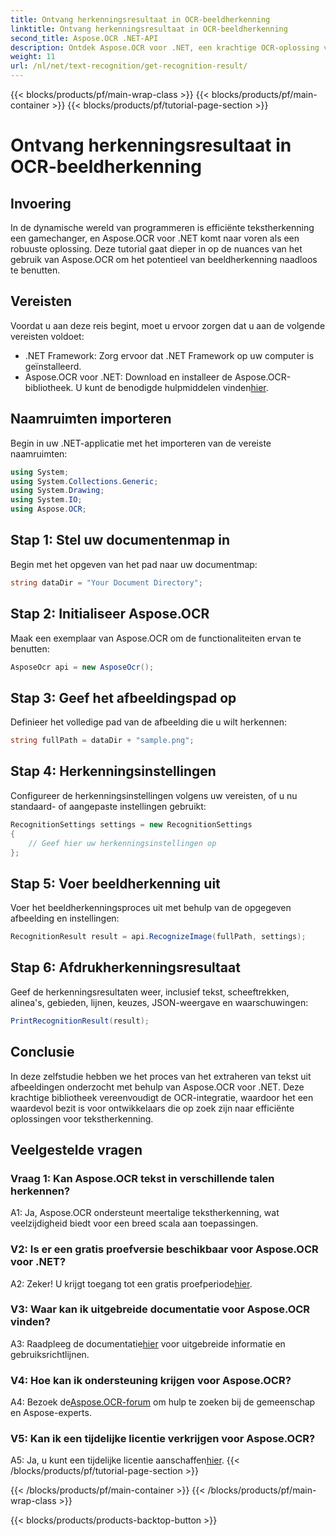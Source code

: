 ```yaml
---
title: Ontvang herkenningsresultaat in OCR-beeldherkenning
linktitle: Ontvang herkenningsresultaat in OCR-beeldherkenning
second_title: Aspose.OCR .NET-API
description: Ontdek Aspose.OCR voor .NET, een krachtige OCR-oplossing voor naadloze tekstherkenning in afbeeldingen.
weight: 11
url: /nl/net/text-recognition/get-recognition-result/
---
```


{{< blocks/products/pf/main-wrap-class >}}
{{< blocks/products/pf/main-container >}}
{{< blocks/products/pf/tutorial-page-section >}}

# Ontvang herkenningsresultaat in OCR-beeldherkenning

## Invoering

In de dynamische wereld van programmeren is efficiënte tekstherkenning een gamechanger, en Aspose.OCR voor .NET komt naar voren als een robuuste oplossing. Deze tutorial gaat dieper in op de nuances van het gebruik van Aspose.OCR om het potentieel van beeldherkenning naadloos te benutten.

## Vereisten

Voordat u aan deze reis begint, moet u ervoor zorgen dat u aan de volgende vereisten voldoet:

- .NET Framework: Zorg ervoor dat .NET Framework op uw computer is geïnstalleerd.
-  Aspose.OCR voor .NET: Download en installeer de Aspose.OCR-bibliotheek. U kunt de benodigde hulpmiddelen vinden[hier](https://releases.aspose.com/ocr/net/).

## Naamruimten importeren

Begin in uw .NET-applicatie met het importeren van de vereiste naamruimten:

```csharp
using System;
using System.Collections.Generic;
using System.Drawing;
using System.IO;
using Aspose.OCR;
```

## Stap 1: Stel uw documentenmap in

Begin met het opgeven van het pad naar uw documentmap:

```csharp
string dataDir = "Your Document Directory";
```

## Stap 2: Initialiseer Aspose.OCR

Maak een exemplaar van Aspose.OCR om de functionaliteiten ervan te benutten:

```csharp
AsposeOcr api = new AsposeOcr();
```

## Stap 3: Geef het afbeeldingspad op

Definieer het volledige pad van de afbeelding die u wilt herkennen:

```csharp
string fullPath = dataDir + "sample.png";
```

## Stap 4: Herkenningsinstellingen

Configureer de herkenningsinstellingen volgens uw vereisten, of u nu standaard- of aangepaste instellingen gebruikt:

```csharp
RecognitionSettings settings = new RecognitionSettings
{
    // Geef hier uw herkenningsinstellingen op
};
```

## Stap 5: Voer beeldherkenning uit

Voer het beeldherkenningsproces uit met behulp van de opgegeven afbeelding en instellingen:

```csharp
RecognitionResult result = api.RecognizeImage(fullPath, settings);
```

## Stap 6: Afdrukherkenningsresultaat

Geef de herkenningsresultaten weer, inclusief tekst, scheeftrekken, alinea's, gebieden, lijnen, keuzes, JSON-weergave en waarschuwingen:

```csharp
PrintRecognitionResult(result);
```

## Conclusie

In deze zelfstudie hebben we het proces van het extraheren van tekst uit afbeeldingen onderzocht met behulp van Aspose.OCR voor .NET. Deze krachtige bibliotheek vereenvoudigt de OCR-integratie, waardoor het een waardevol bezit is voor ontwikkelaars die op zoek zijn naar efficiënte oplossingen voor tekstherkenning.

## Veelgestelde vragen

### Vraag 1: Kan Aspose.OCR tekst in verschillende talen herkennen?

A1: Ja, Aspose.OCR ondersteunt meertalige tekstherkenning, wat veelzijdigheid biedt voor een breed scala aan toepassingen.

### V2: Is er een gratis proefversie beschikbaar voor Aspose.OCR voor .NET?

 A2: Zeker! U krijgt toegang tot een gratis proefperiode[hier](https://releases.aspose.com/).

### V3: Waar kan ik uitgebreide documentatie voor Aspose.OCR vinden?

 A3: Raadpleeg de documentatie[hier](https://reference.aspose.com/ocr/net/) voor uitgebreide informatie en gebruiksrichtlijnen.

### V4: Hoe kan ik ondersteuning krijgen voor Aspose.OCR?

 A4: Bezoek de[Aspose.OCR-forum](https://forum.aspose.com/c/ocr/16) om hulp te zoeken bij de gemeenschap en Aspose-experts.

### V5: Kan ik een tijdelijke licentie verkrijgen voor Aspose.OCR?

 A5: Ja, u kunt een tijdelijke licentie aanschaffen[hier](https://purchase.aspose.com/temporary-license/).
{{< /blocks/products/pf/tutorial-page-section >}}

{{< /blocks/products/pf/main-container >}}
{{< /blocks/products/pf/main-wrap-class >}}

{{< blocks/products/products-backtop-button >}}
